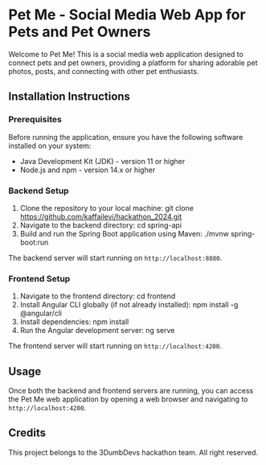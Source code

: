 # Pet Me - Social Media Web App for Pets and Pet Owners

Welcome to Pet Me! This is a social media web application designed to connect pets and pet owners, providing a platform for sharing adorable pet photos, posts, and connecting with other pet enthusiasts.

## Installation Instructions

### Prerequisites
Before running the application, ensure you have the following software installed on your system:

- Java Development Kit (JDK) - version 11 or higher
- Node.js and npm - version 14.x or higher

### Backend Setup
1. Clone the repository to your local machine: git clone https://github.com/kaffailevi/hackathon_2024.git
2. Navigate to the backend directory: cd spring-api
3. Build and run the Spring Boot application using Maven: ./mvnw spring-boot:run

The backend server will start running on `http://localhost:8080`.

### Frontend Setup
1. Navigate to the frontend directory: cd frontend
2. Install Angular CLI globally (if not already installed): npm install -g @angular/cli
3. Install dependencies: npm install
4. Run the Angular development server: ng serve

The frontend server will start running on `http://localhost:4200`.

## Usage
Once both the backend and frontend servers are running, you can access the Pet Me web application by opening a web browser and navigating to `http://localhost:4200`.

## Credits
This project belongs to the 3DumbDevs hackathon team. All right reserved.













